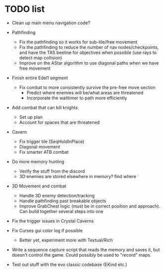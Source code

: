 # TODO list

* Clean up main menu navigation code?
* Pathfinding
    - Fix the pathfinding so it works for sub-tile/free movement
    - Fix the pathfinding to reduce the number of nav nodes/checkpoints, and have the TAS beeline for objectives when possible (use rays to detect map collision)
    - Improve on the AStar algorithm to use diagonal paths when we have free movement
* Finish entire Edel1 segment
    - Fix combat to more consistently survive the pre-free move section
        + Predict where enemies will be/what areas are threatened
        + Incorporate the waittimer to path more efficiently
* Add combat that can kill knights
    - Set up plan
    - Account for spaces that are threatened
* Cavern
    - Fix trigger tile (SeqHoldInPlace)
    - Diagonal movement
    - Fix smarter ATB combat
* Do more memory hunting
    - Verify the stuff from the discord
    - 3D enemies are stored elsewhere in memory? find where
* 3D Movement and combat
    - Handle 3D enemy detection/tracking
    - Handle pathfinding past breakable objects
    - Improve GrabChest logic (must be in correct position and approach). Can build together several steps into one

* Fix the trigger issues in Crystal Caverns

* Fix Curses gui color log if possible
    - Better yet, experiment more with Textual/Rich
* Write a sequence capture script that reads the memory and saves it, but doesn't control the game. Could possibly be used to "record" maps.

* Test out stuff with the evo classic codebase (EKind etc.)
